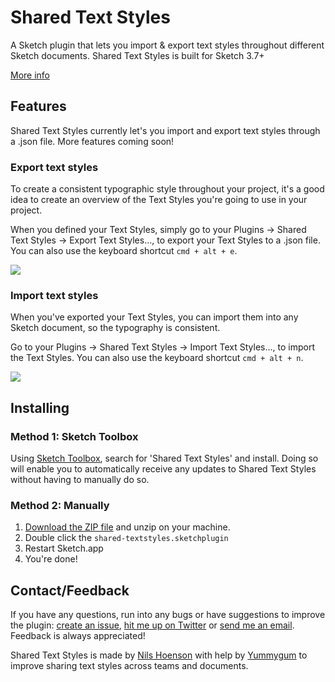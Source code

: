 # Shared Text Styles
A Sketch plugin that lets you import & export text styles throughout different Sketch documents. Shared Text Styles is built for Sketch 3.7+

[More info](http:/www./textstyl.es)

## Features
Shared Text Styles currently let's you import and export text styles through a .json file. More features coming soon!

### Export text styles
To create a consistent typographic style throughout your project, it's a good idea to create an overview of the Text Styles you're going to use in your project.

When you defined your Text Styles, simply go to your Plugins → Shared Text Styles → Export Text Styles..., to export your Text Styles to a .json file. You can also use the keyboard shortcut `cmd + alt + e`.


![](http://i.imgur.com/FSVdvaz.gif)

### Import text styles
When you've exported your Text Styles, you can import them into any Sketch document, so the typography is consistent.

Go to your Plugins → Shared Text Styles → Import Text Styles..., to import the Text Styles. You can also use the keyboard shortcut `cmd + alt + n`.

![](http://i.imgur.com/XMp1L5R.gif)

## Installing
### Method 1: Sketch Toolbox
Using [Sketch Toolbox](http://sketchtoolbox.com/), search for 'Shared Text Styles' and install. Doing so will enable you to automatically receive any updates to Shared Text Styles without having to manually do so.

### Method 2: Manually
1. [Download the ZIP file](https://github.com/nilshoenson/shared-text-styles/archive/master.zip) and unzip on your machine.
2. Double click the `shared-textstyles.sketchplugin`
3. Restart Sketch.app
4. You're done!

## Contact/Feedback
If you have any questions, run into any bugs or have suggestions to improve the plugin: [create an issue](https://github.com/nilshoenson/shared-text-styles/issues), [hit me up on Twitter](http://twitter.com/nilshoenson) or [send me an email](mailto:nils@hoenson.eu). Feedback is always appreciated!

Shared Text Styles is made by [Nils Hoenson](https://twitter.com/nilshoenson) with help by [Yummygum](http://yummygum.com) to improve sharing text styles across teams and documents.
